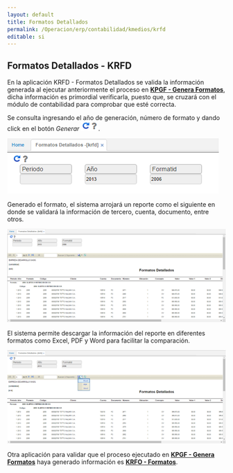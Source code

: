 ```yaml
---
layout: default
title: Formatos Detallados
permalink: /Operacion/erp/contabilidad/kmedios/krfd
editable: si
---
```


## Formatos Detallados - KRFD

En la aplicación KRFD - Formatos Detallados se valida la información generada al ejecutar anteriormente el proceso en [**KPGF - Genera Formatos**](https://github.com/OasisCom/Docs/blob/master/Operacion/erp/contabilidad/kproceso/kpgf.md), dicha información es primordial verificarla, puesto que, se cruzará con el módulo de contabilidad para comprobar que esté correcta.

Se consulta ingresando el año de generación, número de formato y dando click en el botón  _Generar_ ![](actualizar.png).  

![](KRFD1.png)

Generado el formato, el sistema arrojará un reporte como el siguiente en donde se validará la información de tercero, cuenta, documento, entre otros.  

![](KRFD2.png)

El sistema permite descargar la información del reporte en diferentes formatos como Excel, PDF y Word para facilitar la comparación.  

![](KRFD3.png)


Otra aplicación para validar que el proceso ejecutado en [**KPGF - Genera Formatos**](https://github.com/OasisCom/Docs/blob/master/Operacion/erp/contabilidad/kproceso/kpgf.md) haya generado información es [**KRFO - Formatos**](https://github.com/OasisCom/Docs/blob/master/Operacion/erp/contabilidad/kmedios/krfo.md).


